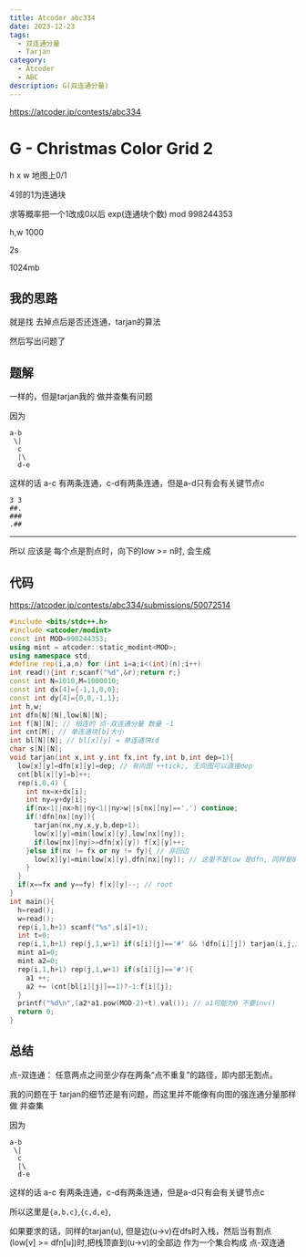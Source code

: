 ```yaml
---
title: Atcoder abc334
date: 2023-12-23
tags:
  - 双连通分量
  - Tarjan
category:
  - Atcoder
  - ABC
description: G(双连通分量)
---
```


<https://atcoder.jp/contests/abc334>

# G - Christmas Color Grid 2

h x w 地图上0/1

4邻的1为连通块

求等概率把一个1改成0以后 exp(连通块个数) mod 998244353

h,w 1000

2s

1024mb

## 我的思路

就是找 去掉点后是否还连通，tarjan的算法

然后写出问题了

<!--more-->

## 题解

一样的，但是tarjan我的 做并查集有问题

因为

```
a-b
 \|
  c
  |\
  d-e
```


这样的话 a-c 有两条连通，c-d有两条连通，但是a-d只有会有关键节点c

```text
3 3  
##.  
###  
.##
```

---

所以 应该是 每个点是割点时，向下的low >= n时, 会生成

## 代码

https://atcoder.jp/contests/abc334/submissions/50072514

```cpp
#include <bits/stdc++.h>
#include <atcoder/modint>
const int MOD=998244353;
using mint = atcoder::static_modint<MOD>;
using namespace std;
#define rep(i,a,n) for (int i=a;i<(int)(n);i++)
int read(){int r;scanf("%d",&r);return r;}
const int N=1010,M=1000010;
const int dx[4]={-1,1,0,0};
const int dy[4]={0,0,-1,1};
int h,w;
int dfn[N][N],low[N][N];
int f[N][N]; // 相连的 点-双连通分量 数量 -1
int cnt[M]; // 单连通块[b]大小
int bl[N][N]; // bl[x][y] = 单连通块id
char s[N][N];
void tarjan(int x,int y,int fx,int fy,int b,int dep=1){
  low[x][y]=dfn[x][y]=dep; // 有向图 ++tick;, 无向图可以直接dep
  cnt[bl[x][y]=b]++;
  rep(i,0,4) {
    int nx=x+dx[i];
    int ny=y+dy[i];
    if(nx<1||nx>h||ny<1||ny>w||s[nx][ny]=='.') continue;
    if(!dfn[nx][ny]){
      tarjan(nx,ny,x,y,b,dep+1);
      low[x][y]=min(low[x][y],low[nx][ny]);
      if(low[nx][ny]>=dfn[x][y]) f[x][y]++;
    }else if(nx != fx or ny != fy){ // 非回边
      low[x][y]=min(low[x][y],dfn[nx][ny]); // 这里不是low 是dfn, 同样是8字形的问题
    }
  }
  if(x==fx and y==fy) f[x][y]--; // root
}
int main(){
  h=read();
  w=read();
  rep(i,1,h+1) scanf("%s",s[i]+1);
  int t=0;
  rep(i,1,h+1) rep(j,1,w+1) if(s[i][j]=='#' && !dfn[i][j]) tarjan(i,j,i,j,++t);
  mint a1=0;
  mint a2=0;
  rep(i,1,h+1) rep(j,1,w+1) if(s[i][j]=='#'){
    a1 ++;
    a2 += (cnt[bl[i][j]]==1)?-1:f[i][j];
  }
  printf("%d\n",(a2*a1.pow(MOD-2)+t).val()); // a1可能为0 不要inv()
  return 0;
}
```


## 总结

点-双连通： 任意两点之间至少存在两条“点不重复”的路径，即内部无割点。

我的问题在于 tarjan的细节还是有问题，而这里并不能像有向图的强连通分量那样做 并查集

因为

```
a-b
 \|
  c
  |\
  d-e
```


这样的话 a-c 有两条连通，c-d有两条连通，但是a-d只有会有关键节点c

所以这里是`{a,b,c}`,`{c,d,e}`, 

如果要求的话，同样的tarjan(u), 但是边(u->v)在dfs时入栈，然后当有割点(low[v] >= dfn[u])时,把栈顶直到(u->v)的全部边 作为一个集合构成 点-双连通
